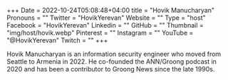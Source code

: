 +++
Date = 2022-10-24T05:08:48+04:00
title = "Hovik Manucharyan"
Pronouns = ""
Twitter = "HovikYerevan"
Website = ""
Type = "host"
Facebook = "HovikYerevan"
Linkedin = ""
GitHub = ""
Thumbnail = "img/host/hovik.webp"
Pinterest = ""
Instagram = ""
YouTube = "@HovikYerevan"
Twitch = ""
+++

Hovik Manucharyan is an information security engineer who moved from Seattle to Armenia in 2022. He co-founded the ANN/Groong podcast in 2020 and has been a contributor to Groong News since the late 1990s. 


